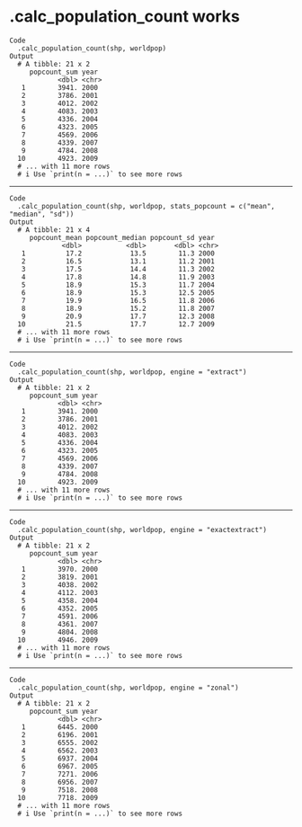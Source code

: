 # .calc_population_count works

    Code
      .calc_population_count(shp, worldpop)
    Output
      # A tibble: 21 x 2
         popcount_sum year 
                <dbl> <chr>
       1        3941. 2000 
       2        3786. 2001 
       3        4012. 2002 
       4        4083. 2003 
       5        4336. 2004 
       6        4323. 2005 
       7        4569. 2006 
       8        4339. 2007 
       9        4784. 2008 
      10        4923. 2009 
      # ... with 11 more rows
      # i Use `print(n = ...)` to see more rows

---

    Code
      .calc_population_count(shp, worldpop, stats_popcount = c("mean", "median", "sd"))
    Output
      # A tibble: 21 x 4
         popcount_mean popcount_median popcount_sd year 
                 <dbl>           <dbl>       <dbl> <chr>
       1          17.2            13.5        11.3 2000 
       2          16.5            13.1        11.2 2001 
       3          17.5            14.4        11.3 2002 
       4          17.8            14.8        11.9 2003 
       5          18.9            15.3        11.7 2004 
       6          18.9            15.3        12.5 2005 
       7          19.9            16.5        11.8 2006 
       8          18.9            15.2        11.8 2007 
       9          20.9            17.7        12.3 2008 
      10          21.5            17.7        12.7 2009 
      # ... with 11 more rows
      # i Use `print(n = ...)` to see more rows

---

    Code
      .calc_population_count(shp, worldpop, engine = "extract")
    Output
      # A tibble: 21 x 2
         popcount_sum year 
                <dbl> <chr>
       1        3941. 2000 
       2        3786. 2001 
       3        4012. 2002 
       4        4083. 2003 
       5        4336. 2004 
       6        4323. 2005 
       7        4569. 2006 
       8        4339. 2007 
       9        4784. 2008 
      10        4923. 2009 
      # ... with 11 more rows
      # i Use `print(n = ...)` to see more rows

---

    Code
      .calc_population_count(shp, worldpop, engine = "exactextract")
    Output
      # A tibble: 21 x 2
         popcount_sum year 
                <dbl> <chr>
       1        3970. 2000 
       2        3819. 2001 
       3        4038. 2002 
       4        4112. 2003 
       5        4358. 2004 
       6        4352. 2005 
       7        4591. 2006 
       8        4361. 2007 
       9        4804. 2008 
      10        4946. 2009 
      # ... with 11 more rows
      # i Use `print(n = ...)` to see more rows

---

    Code
      .calc_population_count(shp, worldpop, engine = "zonal")
    Output
      # A tibble: 21 x 2
         popcount_sum year 
                <dbl> <chr>
       1        6445. 2000 
       2        6196. 2001 
       3        6555. 2002 
       4        6562. 2003 
       5        6937. 2004 
       6        6967. 2005 
       7        7271. 2006 
       8        6956. 2007 
       9        7518. 2008 
      10        7718. 2009 
      # ... with 11 more rows
      # i Use `print(n = ...)` to see more rows

